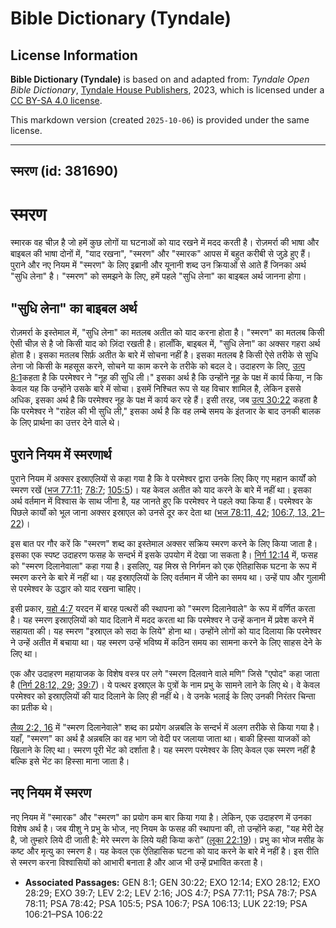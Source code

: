 # Bible Dictionary (Tyndale)

## License Information

**Bible Dictionary (Tyndale)** is based on and adapted from: _Tyndale Open Bible Dictionary_, [Tyndale House Publishers](https://tyndaleopenresources.com/), 2023, which is licensed under a [CC BY-SA 4.0 license](https://creativecommons.org/licenses/by-sa/4.0/legalcode.en).

This markdown version (created `2025-10-06`) is provided under the same license.



--------------------------------

## स्मरण (id: 381690)

स्मरण
=====

स्मारक वह चीज़ है जो हमें कुछ लोगों या घटनाओं को याद रखने में मदद करती है। रोज़मर्रा की भाषा और बाइबल की भाषा दोनों में, "याद रखना", "स्मरण" और "स्मारक" आपस में बहुत करीबी से जुड़े हुए हैं। पुराने और नए नियम में "स्मरण" के लिए इब्रानी और यूनानी शब्द उन क्रियाओं से आते हैं जिनका अर्थ "सुधि लेना" है। "स्मरण" को समझने के लिए, हमें पहले "सुधि लेना" का बाइबल अर्थ जानना होगा।

"सुधि लेना" का बाइबल अर्थ
-------------------------

रोज़मर्रा के इस्तेमाल में, "सुधि लेना" का मतलब अतीत को याद करना होता है। "स्मरण" का मतलब किसी ऐसी चीज़ से है जो किसी याद को ज़िंदा रखती है। हालाँकि, बाइबल में, "सुधि लेना" का अक्सर गहरा अर्थ होता है। इसका मतलब सिर्फ़ अतीत के बारे में सोचना नहीं है। इसका मतलब है किसी ऐसे तरीके से सुधि लेना जो किसी के महसूस करने, सोचने या काम करने के तरीके को बदल दे। उदाहरण के लिए, [उत्प 8:1](https://ref.ly/Gen8:1)कहता है कि परमेश्वर ने "नूह की सुधि ली।" इसका अर्थ है कि उन्होंने नूह के पक्ष में कार्य किया, न कि केवल यह कि उन्होंने उसके बारे में सोचा। इसमें निश्चित रूप से यह विचार शामिल है, लेकिन इससे अधिक, इसका अर्थ है कि परमेश्वर नूह के पक्ष में कार्य कर रहे हैं। इसी तरह, जब [उत्प 30:22](https://ref.ly/Gen30:22) कहता है कि परमेश्वर ने "राहेल की भी सुधि ली," इसका अर्थ है कि वह लम्बे समय के इंतजार के बाद उनकी बालक के लिए प्रार्थना का उत्तर देने वाले थे।

पुराने नियम में स्मरणार्थ
-------------------------

पुराने नियम में अक्सर इस्राएलियों से कहा गया है कि वे परमेश्वर द्वारा उनके लिए किए गए महान कार्यों को स्मरण रखें ([भज 77:11](https://ref.ly/Ps77:11); [78:7](https://ref.ly/Ps78:7); [105:5](https://ref.ly/Ps105:5))। यह केवल अतीत को याद करने के बारे में नहीं था। इसका अर्थ वर्तमान में विश्वास के साथ जीना है, यह जानते हुए कि परमेश्वर ने पहले क्या किया हैं। परमेश्वर के पिछले कार्यों को भूल जाना अक्सर इस्राएल को उनसे दूर कर देता था ([भज 78:11, 42](https://ref.ly/Ps78:11,Ps78:42); [106:7, 13, 21–22](https://ref.ly/Ps106:7,Ps106:13,Ps106:21-Ps106:22))।

इस बात पर गौर करें कि "स्मरण" शब्द का इस्तेमाल अक्सर सक्रिय स्मरण करने के लिए किया जाता है। इसका एक स्पष्ट उदाहरण फसह के सन्दर्भ में इसके उपयोग में देखा जा सकता है। [निर्ग 12:14](https://ref.ly/Exod12:14) में, फसह को "स्मरण दिलानेवाला" कहा गया है। इसलिए, यह मिस्र से निर्गमन को एक ऐतिहासिक घटना के रूप में स्मरण करने के बारे में नहीं था। यह इस्राएलियों के लिए वर्तमान में जीने का समय था। उन्हें पाप और गुलामी से परमेश्वर के उद्धार को याद रखना चाहिए।

इसी प्रकार, [यहो 4:7](https://ref.ly/Josh4:7) यरदन में बारह पत्थरों की स्थापना को "स्मरण दिलानेवाले" के रूप में वर्णित करता है। यह स्मरण इस्राएलियों को याद दिलाने में मदद करता था कि परमेश्वर ने उन्हें कनान में प्रवेश करने में सहायता की। यह स्मरण "इस्राएल को सदा के लिये" होना था। उन्होंने लोगों को याद दिलाया कि परमेश्वर ने उन्हें अतीत में बचाया था। यह स्मरण उन्हें भविष्य में कठिन समय का सामना करने के लिए साहस देने के लिए था।

एक और उदाहरण महायाजक के विशेष वस्त्र पर लगे "स्मरण दिलवाने वाले मणि" जिसे "एपोद" कहा जाता है ([निर्ग 28:12, 29](https://ref.ly/Exod28:12,Exod28:29); [39:7](https://ref.ly/Exod39:7))। ये पत्थर इस्राएल के पुत्रों के नाम प्रभु के सामने लाने के लिए थे। वे केवल परमेश्वर को इस्राएलियों की याद दिलाने के लिए ही नहीं थे। वे उनके भलाई के लिए उनकी निरंतर चिन्ता का प्रतीक थे।

[लैव्य 2:2, 16](https://ref.ly/Lev2:2,Lev2:16) में "स्मरण दिलानेवाले" शब्द का प्रयोग अन्नबलि के सन्दर्भ में अलग तरीके से किया गया है। यहाँ, "स्मरण" का अर्थ है अन्नबलि का वह भाग जो वेदी पर जलाया जाता था। बाकी हिस्सा याजकों को खिलाने के लिए था। स्मरण पूरी भेंट को दर्शाता है। यह स्मरण परमेश्वर के लिए केवल एक स्मरण नहीं है बल्कि इसे भेंट का हिस्सा माना जाता है।

नए नियम में स्मरण
-----------------

नए नियम में "स्मारक" और "स्मरण" का प्रयोग कम बार किया गया है। लेकिन, एक उदाहरण में उनका विशेष अर्थ है। जब यीशु ने प्रभु के भोज, नए नियम के फसह की स्थापना की, तो उन्होंने कहा, "यह मेरी देह है, जो तुम्हारे लिये दी जाती है: मेरे स्मरण के लिये यही किया करो” ([लूका 22:19](https://ref.ly/Luke22:19))। प्रभु का भोज मसीह के कष्ट और मृत्यु का स्मरण है। यह केवल एक ऐतिहासिक घटना को याद करने के बारे में नहीं है। इस रीति से स्मरण करना विश्वासियों को आभारी बनाता है और आज भी उन्हें प्रभावित करता है।

* **Associated Passages:** GEN 8:1; GEN 30:22; EXO 12:14; EXO 28:12; EXO 28:29; EXO 39:7; LEV 2:2; LEV 2:16; JOS 4:7; PSA 77:11; PSA 78:7; PSA 78:11; PSA 78:42; PSA 105:5; PSA 106:7; PSA 106:13; LUK 22:19; PSA 106:21–PSA 106:22

